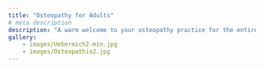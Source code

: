 ```yaml
---
title: "Osteopathy for Adults"
# meta description
description: "A warm welcome to your osteopathy practice for the entire family! Specializing in infants, children, and women before and after childbirth."
gallery:
    - images/Uebermich2-min.jpg
    - images/Osteopathie2.jpg
---
```

 